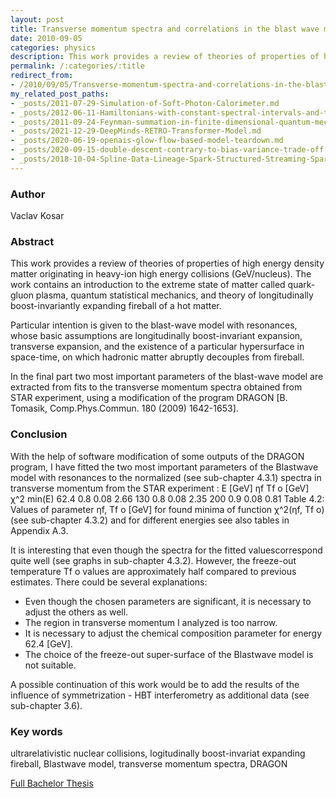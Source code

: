 ```yaml
---
layout: post
title: Transverse momentum spectra and correlations in the blast wave model with resonances
date: 2010-09-05
categories: physics
description: This work provides a review of theories of properties of high energy density matter originating in heavy-ion high energy collisions (GeV/nucleus).
permalink: /:categories/:title
redirect_from:
- /2010/09/05/Transverse-momentum-spectra-and-correlations-in-the-blast-wave-model-with-resonances.html
my_related_post_paths:
- _posts/2011-07-29-Simulation-of-Soft-Photon-Calorimeter.md
- _posts/2012-06-11-Hamiltonians-with-constant-spectral-intervals-and-time-dependent-perturbation.md
- _posts/2011-09-24-Feynman-summation-in-finite-dimensional-quantum-mechanics.md
- _posts/2021-12-29-DeepMinds-RETRO-Transformer-Model.md
- _posts/2020-06-19-openais-glow-flow-based-model-teardown.md
- _posts/2020-09-15-double-descent-contrary-to-bias-variance-trade-off.md
- _posts/2018-10-04-Spline-Data-Lineage-Spark-Structured-Streaming-Spark-AI-Summit-2018.md
---
```





### Author
Vaclav Kosar


### Abstract
This work provides a review of theories of properties of high energy density matter originating in heavy-ion high energy collisions (GeV/nucleus). 
The work contains an introduction to the extreme state of matter called quark-gluon plasma, quantum statistical mechanics, and theory of longitudinally boost-invariantly expanding fireball of a hot matter. 

Particular intention is given to the blast-wave model with resonances, whose basic assumptions are longitudinally boost-invariant expansion, transverse expansion, and the existence of a particular hypersurface in space-time, on which hadronic matter abruptly decouples from fireball.

In the final part two most important parameters of the blast-wave model are extracted from fits to the transverse momentum spectra obtained from STAR experiment, using a modification of the program DRAGON [B. Tomasik, Comp.Phys.Commun.
180 (2009) 1642-1653].


### Conclusion

With the help of software modification of some outputs of the DRAGON program, I have fitted the two most important parameters of the Blastwave model with resonances to the normalized (see sub-chapter 4.3.1) spectra in transverse momentum from the STAR experiment :
E [GeV] ηf Tf o [GeV] χ^2 min(E)
62.4 0.8 0.08 2.66
130 0.8 0.08 2.35
200 0.9 0.08 0.81
Table 4.2: Values of parameter ηf, Tf o [GeV] for found minima of function χ^2(ηf, Tf o) (see sub-chapter 4.3.2) and for different energies see also tables in Appendix A.3.

It is interesting that even though the spectra for the fitted values ​​correspond quite well (see graphs in sub-chapter 4.3.2). However, the freeze-out temperature Tf o values are approximately half compared to previous estimates. There could be several explanations:

- Even though the chosen parameters are significant, it is necessary to adjust the others as well.
- The region in transverse momentum I analyzed is too narrow.
- It is necessary to adjust the chemical composition parameter for energy 62.4 [GeV].
- The choice of the freeze-out super-surface of the Blastwave model is not suitable. 

A possible continuation of this work would be to add the results of the influence of symmetrization - HBT interferometry as additional data (see sub-chapter 3.6).


### Key words
ultrarelativistic  nuclear  collisions,  logitudinally  boost-invariat  expanding fireball, Blastwave model, transverse momentum spectra, DRAGON

[Full Bachelor Thesis](https://physics.fjfi.cvut.cz/publications/ejcf/BP_Vaclav_Kosar.pdf)
